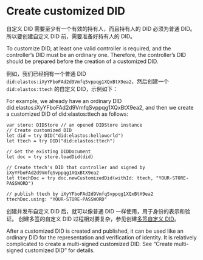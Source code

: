 # Create customized DID

自定义 DID 需要至少有一个有效的持有人，而且持有人的 DID 必须为普通 DID。所以要创建自定义 DID 前，需要准备好持有人的 DID。

To customize DID, at least one valid controller is required, and the controller’s DID must be an ordinary one. Therefore, the controller’s DID should be prepared before the creation of a customized DID.

例如，我们已经拥有一个普通 DID `did:elastos:iXyYFboFAd2d9VmfqSvppqg1XQxBtX9ea2`，然后创建一个 `did:elastos:ttech` 的自定义 DID，示例如下：

For example, we already have an ordinary DID did:elastos:iXyYFboFAd2d9VmfqSvppqg1XQxBtX9ea2, and then we create a customized DID of did:elastos:ttech as follows:

```
var store: DIDStore // an opened DIDStore instance
// Create customized DID
let did = try DID("did:elastos:helloworld")
let ttech = try DID("did:elastos:ttech")

// Get the existing DIDDocument
let doc = try store.loadDid(did)

// Create ttech's DID that controller and signed by iXyYFboFAd2d9VmfqSvppqg1XQxBtX9ea2
let ttechDoc = try doc.newCustomizedDid(withId: ttech, "YOUR-STORE-PASSWORD")

// publish ttech by iXyYFboFAd2d9VmfqSvppqg1XQxBtX9ea2
ttechDoc.using: "YOUR-STORE-PASSWORD"
```

创建并发布自定义 DID 后，就可以像普通 DID 一样使用，用于身份的表示和验证。 创建多签的自定义 DID 过程相对要复杂，参见创建[多签自定义 DID](create-multi-signed-customized-did.md)。

After a customized DID is created and published, it can be used like an ordinary DID for the representation and verification of identity. It is relatively complicated to create a multi-signed customized DID. See “Create multi-signed customized DID” for details.

